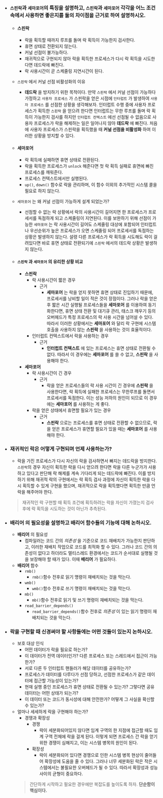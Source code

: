 - ### `스핀락`과 `세마포어`의 특징을 설명하고, `스핀락`과 `세마포어` 각각을 어느 조건 속에서 사용하면 좋은지를 둘의 차이점을 근거로 하여 설명하시오. 
	- #### __스핀락__
		- 락을 획득할 때까지 루프를 돌며 락 획득이 가능한지 검사한다.
		- 휴면 상태로 전환되지 않는다.
		- 커널 선점이 불가능하다.
		- 재귀적으로 구현되지 않아 락을 획득한 프로세스가 다시 락 획득을 시도한다면 데드락에 빠진다.
		- 락 사용시간이 곧 스케줄링 지연시간이 된다.
		
	- `스핀락` 에서 커널 선점 비활성화의 이유
		- __데드락__ 을 방지하기 위한 목적이다. 만약 `스핀락` 에서 커널 선점이 가능하다 가정하고 `사용자 프로세스` 가 스핀락을 얻은 시점에 `인터럽트` 가 발생하여 `사용자 프로세스` 를 선점한 상황을 생각해보자. 인터럽트 수행 중에 사용자 프로세스가 획득한 `스핀락` 을 얻으려 한다면 인터럽트는 무한 루프를 돌며 락 획득이 가능한지 검사를 하지만 `인터럽트 컨텍스트` 에선 선점될 수 없음으로 사용자 프로세스가 락을 해제하는 일은 일어나지 않아 __데드락__ 에 빠진다. 처음에 사용자 프로세스가 스핀락을 획득했을 때 __커널 선점을 비활성화__ 하여 이러한 상황을 방지할 수 있다.
		
	- #### __세마포어__
		- 락 획득에 실패하면 휴면 상태로 전환된다.
		- 락을 획득한 프로세스가 `unlock` 해준다면 첫 락 획득 실패로 휴면에 빠진 프로세스를 깨워준다.
		- 프로세스 컨텍스트에서만 실행된다.
		- `up()`, `down()` 함수로 락을 관리하며, 이 함수 이외의 추가적인 시스템 콜을 필요로 하지 않는다.
		
	- `세마포어` 는 왜 커널 선점이 가능하게 설계 되었는가?
		- 선점할 수 없는 락 상황에서 락의 사용시간이 길어지면 한 프로세스가 프로세서를 독점하게 되고 스케줄링이 지연된다. 이를 보완하기 위해 선점이 가능한 `세마포어` 는 락 사용시간이 길어도 스케줄링 대상에 포함되어 인터럽트나 우선순위가 높은 프로세스가 오면 스케줄링 되어 프로세서를 독점하는 상황은 발생하지 않는다. 설령 다른 프로세스가 락 획득을 시도해도 락이 걸려있다면 바로 휴면 상태로 전환되기에 `스핀락` 에서의 데드락 상황은 발생하지 않는다.
		
	- #### `스핀락` 과 `세마포어` 의 유리한 상황 비교
		- __스핀락__
			- 락 사용시간이 짧은 경우
				- 근거
					- __세마포어__ 는 락을 얻지 못하면 휴면 상태로 진입하기 때문에, 프로세서를 낭비할 일이 적은 것이 장점이다. 그러나 락을 얻은 후 짧은 시간 실행될 프로세스들을 __세마포어__ 를 이용하여 동기화한다면, 휴면 상태 전환 및 대기큐 관리, 태스크 깨우기 등의 오버헤드가 특정 프로세스의 락 사용 시간을 넘어설 수 있다. 따라서 이러한 상황에서는 __세마포어__ 와 달리 락 구현에 시스템 호출을 사용하지 않는 __스핀락__ 을 사용하는 것이 효율적이다. 
			- 인터럽트 컨텍스트에서 락을 사용하는 경우
				- 근거 
					- __인터럽트 컨텍스트__ 에 있는 프로세스는 휴면 상태로 전환될 수 없다. 따라서 이 경우에는 __세마포어__ 를 쓸 수 없고, __스핀락__ 을 사용해야 한다.
		- __세마포어__
			- 락 사용시간이 긴 경우
				- 근거
					- 락을 얻은 프로세스들의 락 사용 시간이 긴 경우에 __스핀락__ 을 사용한다면, 락 획득에 실패한 프로세스는 무한루프를 돌면서 프로세서를 독점한다. 이는 성능 저하의 원인이 되므로 이 경우에는 __세마포어__ 를 사용하는 게 좋다.
			- 락을 얻은 상태에서 휴면할 필요가 있는 경우
				- 근거
					- __스핀락__ 으로는 프로세스를 휴면 상태로 전환할 수 없으므로, 락을 얻은 프로세스가 휴면할 필요가 있을 때는 __세마포어__ 를 사용해야 한다. 
		
- ### 재귀적인 락은 어떻게 구현되며 언제 사용하는가?
	- 락을 가진 프로세스가 다시 자신의 락을 검사하면서 빠지는 데드락을 방지한다. `스핀락`의 경우 자신이 획득한 락을 다시 얻으려 한다면 락을 다른 누군가가 사용하고 있다고 판단해 락 해제를 계속 기다리게 되는 데드락에 빠진다. 이를 방지하기 위해 재귀적 락의 구현에서는 락 획득 검사 과정에 자신이 획득한 락을 다시 획득할 수 있게 구현을 했으며, 재귀적으로 락을 획득했다면 획득한 만큼 언락을 해주어야 한다.
	> 재귀적인 락 구현할 때 획득 조건에 획득하려는 락을 자신이 가졌는지 검사 후에 락 획득을 시도하는 것이 아닌가 추측된다.

- ### __배리어__ 의 필요성을 설명하고 배리어 함수들의 기능에 대해 논하시오.
    - __배리어__ 의 필요성
        - 컴파일러는 코드 간의 *의존성* 을 기준으로 코드 재배치가 가능한지 판단하고, 이러한 재배치 작업으로 코드를 최적화 할 수 있다. 그러나 코드 간의 의존성이 없다고 하더라도 멀티스레드 환경에서는 코드가 순서대로 실행될 것을 보장해야 할 때가 있다. 이때 __배리어__ 가 필요하다.
    - __배리어__ 함수
        - `rmb()`
            - `rmb()`함수 전후로 읽기 명령이 재배치되는 것을 막는다.
        - `wmb()`
            - `wmb()`함수 전후로 쓰기 명령이 재배치되는 것을 막는다.
        - `mb()`
            - `mb()`함수 전후로 읽기 및 쓰기 명령이 재배치되는 것을 막는다.
        - `read_barrier_depends()`
            - `read_barrier_depends()`함수 전후로 *의존성* 이 있는 읽기 명령이 재배치되는 것을 막는다.
    
- ### 락을 구현할 때 신경써야 할 사항들에는 어떤 것들이 있는지 논하시오.
    - 보호 대상 인식
        - 어떤 데이터가 락을 필요로 하는가?
        - 이 데이터가 전역 데이터인가? 다른 프로세스 또는 스레드에서 접근이 가능한가?
        - 서로 다른 두 인터럽트 핸들러가 해당 데이터를 공유하는가?
        - 프로세스가 데이터를 다루다가 선점 당하고, 선점한 프로세스가 같은 데이터에 접근할 가능성이 있는가?
        - 현재 실행 중인 프로세스가 휴면 상태로 전환될 수 있는가? 그렇다면 공유 데이터는 어떤 상태가 되는가?
        - 이 데이터 또는 코드가 동시성에 대해 안전한가? 어떻게 그 사실을 확신할 수 있는가?
    - 얼마나 세세하게 락을 구현해야 하는가?
        - 경쟁과 확장성
            - 경쟁
                - 락이 세분화되어있지 않다면 임계 구역의 한 지점에 접근할 때도 임계 구역 전체에 락을 걸게 된다. 이렇게 되면 프로세스 간 락을 얻기 위한 경쟁이 심해지고, 이는 시스템 병목의 원인이 된다.
            - 확장성
                - 락이 세분화되어 있다면 경쟁으로 인한 시스템 병목 현상이 줄어들어 확장성에 도움을 줄 수 있다. 그러나 너무 세분화된 락은 작은 시스템에서는 불필요한 오버헤드가 될 수 있다. 따라서 확장성과 성능 사이의 균형이 중요하다.
        > 간단하게 시작하고 필요한 경우에만 복잡도를 높이도록 하자. __단순함이 핵심이다.__